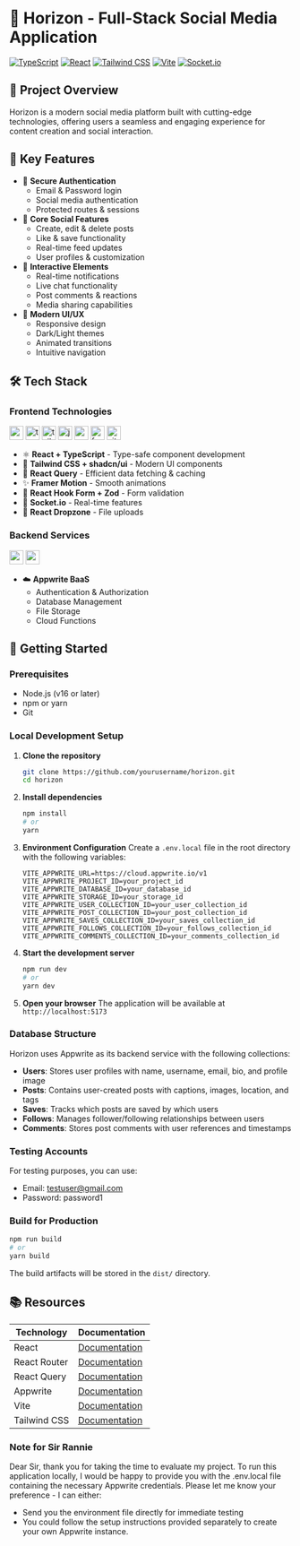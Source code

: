 # 🔮 Horizon - Full-Stack Social Media Application
[![TypeScript](https://img.shields.io/badge/TypeScript-007ACC?style=for-the-badge&logo=typescript&logoColor=white)](https://www.typescriptlang.org/)
[![React](https://img.shields.io/badge/React-20232A?style=for-the-badge&logo=react&logoColor=61DAFB)](https://reactjs.org/)
[![Tailwind CSS](https://img.shields.io/badge/Tailwind_CSS-38B2AC?style=for-the-badge&logo=tailwind-css&logoColor=white)](https://tailwindcss.com/)
[![Vite](https://img.shields.io/badge/Vite-646CFF?style=for-the-badge&logo=vite&logoColor=white)](https://vitejs.dev/)
[![Socket.io](https://img.shields.io/badge/Socket.io-010101?style=for-the-badge&logo=socket.io&logoColor=white)](https://socket.io/)
## 📌 Project Overview
Horizon is a modern social media platform built with cutting-edge technologies, offering users a seamless and engaging experience for content creation and social interaction.
## 🚀 Key Features
- 🔐 **Secure Authentication**
  - Email & Password login
  - Social media authentication
  - Protected routes & sessions
- 📱 **Core Social Features**
  - Create, edit & delete posts
  - Like & save functionality
  - Real-time feed updates
  - User profiles & customization
- 💬 **Interactive Elements**
  - Real-time notifications
  - Live chat functionality
  - Post comments & reactions
  - Media sharing capabilities
- 🎨 **Modern UI/UX**
  - Responsive design
  - Dark/Light themes
  - Animated transitions
  - Intuitive navigation
## 🛠️ Tech Stack
### Frontend Technologies
<p align="left">
  <img src="https://www.vectorlogo.zone/logos/reactjs/reactjs-icon.svg" alt="react" width="25" height="25"/>
  <img src="https://www.vectorlogo.zone/logos/typescriptlang/typescriptlang-icon.svg" alt="typescript" width="25" height="25"/>
  <img src="https://www.vectorlogo.zone/logos/tailwindcss/tailwindcss-icon.svg" alt="tailwind" width="25" height="25"/>
  <img src="https://www.vectorlogo.zone/logos/javascript/javascript-icon.svg" alt="javascript" width="25" height="25"/>
  <img src="https://www.vectorlogo.zone/logos/socketio/socketio-icon.svg" alt="socket.io" width="25" height="25"/>
  <img src="https://www.vectorlogo.zone/logos/framer/framer-icon.svg" alt="framer" width="25" height="25"/>
  <img src="https://www.vectorlogo.zone/logos/vitejsdev/vitejsdev-icon.svg" alt="vite" width="25" height="25" />
</p>

- ⚛️ **React + TypeScript** - Type-safe component development
- 🎨 **Tailwind CSS + shadcn/ui** - Modern UI components
- 🔄 **React Query** - Efficient data fetching & caching
- ✨ **Framer Motion** - Smooth animations
- 📝 **React Hook Form + Zod** - Form validation
- 🔌 **Socket.io** - Real-time features
- 📁 **React Dropzone** - File uploads
### Backend Services
<p align="left">
  <img src="https://www.vectorlogo.zone/logos/appwriteio/appwriteio-icon.svg" alt="appwrite" width="25" height="25"/>
  <img src="https://www.vectorlogo.zone/logos/socketio/socketio-icon.svg" alt="socket.io" width="25" height="25"/>
</p>

- ☁️ **Appwrite BaaS**
  - Authentication & Authorization
  - Database Management
  - File Storage
  - Cloud Functions

## 🚀 Getting Started

### Prerequisites
- Node.js (v16 or later)
- npm or yarn
- Git

### Local Development Setup

1. **Clone the repository**
   ```bash
   git clone https://github.com/yourusername/horizon.git
   cd horizon
   ```

2. **Install dependencies**
   ```bash
   npm install
   # or
   yarn
   ```

3. **Environment Configuration**
   Create a `.env.local` file in the root directory with the following variables:
   ```
   VITE_APPWRITE_URL=https://cloud.appwrite.io/v1
   VITE_APPWRITE_PROJECT_ID=your_project_id
   VITE_APPWRITE_DATABASE_ID=your_database_id
   VITE_APPWRITE_STORAGE_ID=your_storage_id
   VITE_APPWRITE_USER_COLLECTION_ID=your_user_collection_id
   VITE_APPWRITE_POST_COLLECTION_ID=your_post_collection_id
   VITE_APPWRITE_SAVES_COLLECTION_ID=your_saves_collection_id
   VITE_APPWRITE_FOLLOWS_COLLECTION_ID=your_follows_collection_id
   VITE_APPWRITE_COMMENTS_COLLECTION_ID=your_comments_collection_id
   ```

4. **Start the development server**
   ```bash
   npm run dev
   # or
   yarn dev
   ```

5. **Open your browser**
   The application will be available at `http://localhost:5173`

### Database Structure
Horizon uses Appwrite as its backend service with the following collections:

- **Users**: Stores user profiles with name, username, email, bio, and profile image
- **Posts**: Contains user-created posts with captions, images, location, and tags
- **Saves**: Tracks which posts are saved by which users
- **Follows**: Manages follower/following relationships between users
- **Comments**: Stores post comments with user references and timestamps

### Testing Accounts
For testing purposes, you can use:
- Email: testuser@gmail.com
- Password: password1

### Build for Production
```bash
npm run build
# or
yarn build
```
The build artifacts will be stored in the `dist/` directory.

## 📚 Resources
| Technology | Documentation |
|------------|--------------|
| React | [Documentation](https://react.dev/) |
| React Router | [Documentation](https://reactrouter.com/) |
| React Query | [Documentation](https://tanstack.com/query/latest/docs/react/overview) |
| Appwrite | [Documentation](https://appwrite.io/docs) |
| Vite | [Documentation](https://vitejs.dev/guide/) |
| Tailwind CSS | [Documentation](https://tailwindcss.com/docs) |

### Note for Sir Rannie
Dear Sir, thank you for taking the time to evaluate my project. To run this application locally, I would be happy to provide you with the .env.local file containing the necessary Appwrite credentials.
Please let me know your preference - I can either:

- Send you the environment file directly for immediate testing
- You could follow the setup instructions provided separately to create your own Appwrite instance.
